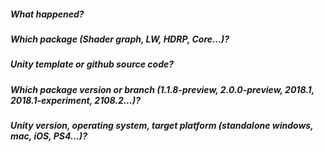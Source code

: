 ##### What happened?

##### Which package (Shader graph, LW, HDRP, Core...)?

##### Unity template or github source code?

##### Which package version or branch (1.1.8-preview, 2.0.0-preview, 2018.1, 2018.1-experiment, 2108.2...)?

##### Unity version, operating system, target platform (standalone windows, mac, iOS, PS4...)?
